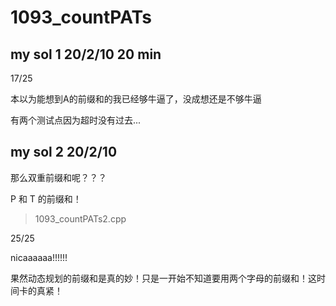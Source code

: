 # 1093_countPATs

## my sol 1     20/2/10     20 min

17/25

本以为能想到A的前缀和的我已经够牛逼了，没成想还是不够牛逼

有两个测试点因为超时没有过去...

## my sol 2     20/2/10

那么双重前缀和呢？？？

P 和 T 的前缀和！

> 1093_countPATs2.cpp

25/25

nicaaaaaa!!!!!!

果然动态规划的前缀和是真的妙！只是一开始不知道要用两个字母的前缀和！这时间卡的真紧！